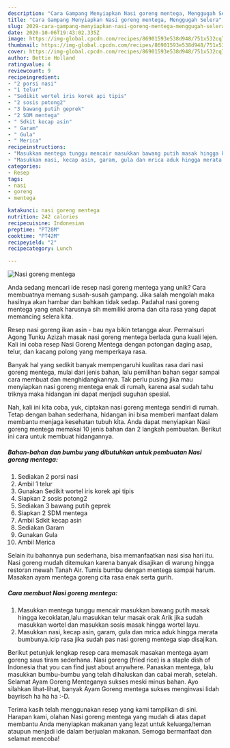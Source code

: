 ```yaml
---
description: "Cara Gampang Menyiapkan Nasi goreng mentega, Menggugah Selera"
title: "Cara Gampang Menyiapkan Nasi goreng mentega, Menggugah Selera"
slug: 2029-cara-gampang-menyiapkan-nasi-goreng-mentega-menggugah-selera
date: 2020-10-06T19:43:02.335Z
image: https://img-global.cpcdn.com/recipes/86901593e538d948/751x532cq70/nasi-goreng-mentega-foto-resep-utama.jpg
thumbnail: https://img-global.cpcdn.com/recipes/86901593e538d948/751x532cq70/nasi-goreng-mentega-foto-resep-utama.jpg
cover: https://img-global.cpcdn.com/recipes/86901593e538d948/751x532cq70/nasi-goreng-mentega-foto-resep-utama.jpg
author: Bettie Holland
ratingvalue: 4
reviewcount: 9
recipeingredient:
- "2 porsi nasi"
- "1 telur"
- "Sedikit wortel iris korek api tipis"
- "2 sosis potong2"
- "3 bawang putih geprek"
- "2 SDM mentega"
- " Sdkit kecap asin"
- " Garam"
- " Gula"
- " Merica"
recipeinstructions:
- "Masukkan mentega tunggu mencair masukkan bawang putih masak hingga kecoklatan,lalu masukkan telur masak orak Arik jika sudah masukkan wortel dan masukkan sosis masak hingga wortel layu."
- "Masukkan nasi, kecap asin, garam, gula dan mrica aduk hingga merata bumbunya.icip rasa jika sudah pas nasi goreng mentega siap disajikan."
categories:
- Resep
tags:
- nasi
- goreng
- mentega

katakunci: nasi goreng mentega 
nutrition: 242 calories
recipecuisine: Indonesian
preptime: "PT28M"
cooktime: "PT42M"
recipeyield: "2"
recipecategory: Lunch

---
```



![Nasi goreng mentega](https://img-global.cpcdn.com/recipes/86901593e538d948/751x532cq70/nasi-goreng-mentega-foto-resep-utama.jpg)

Anda sedang mencari ide resep nasi goreng mentega yang unik? Cara membuatnya memang susah-susah gampang. Jika salah mengolah maka hasilnya akan hambar dan bahkan tidak sedap. Padahal nasi goreng mentega yang enak harusnya sih memiliki aroma dan cita rasa yang dapat memancing selera kita.

Resep nasi goreng ikan asin - bau nya bikin tetangga akur. Permaisuri Agong Tunku Azizah masak nasi goreng mentega berlada guna kuali lejen. Kali ini coba resep Nasi Goreng Mentega dengan potongan daging asap, telur, dan kacang polong yang memperkaya rasa.

Banyak hal yang sedikit banyak mempengaruhi kualitas rasa dari nasi goreng mentega, mulai dari jenis bahan, lalu pemilihan bahan segar sampai cara membuat dan menghidangkannya. Tak perlu pusing jika mau menyiapkan nasi goreng mentega enak di rumah, karena asal sudah tahu triknya maka hidangan ini dapat menjadi suguhan spesial.


Nah, kali ini kita coba, yuk, ciptakan nasi goreng mentega sendiri di rumah. Tetap dengan bahan sederhana, hidangan ini bisa memberi manfaat dalam membantu menjaga kesehatan tubuh kita. Anda dapat menyiapkan Nasi goreng mentega memakai 10 jenis bahan dan 2 langkah pembuatan. Berikut ini cara untuk membuat hidangannya.

<!--inarticleads1-->

##### Bahan-bahan dan bumbu yang dibutuhkan untuk pembuatan Nasi goreng mentega:

1. Sediakan 2 porsi nasi
1. Ambil 1 telur
1. Gunakan Sedikit wortel iris korek api tipis
1. Siapkan 2 sosis potong2
1. Sediakan 3 bawang putih geprek
1. Siapkan 2 SDM mentega
1. Ambil  Sdkit kecap asin
1. Sediakan  Garam
1. Gunakan  Gula
1. Ambil  Merica


Selain itu bahannya pun sederhana, bisa memanfaatkan nasi sisa hari itu. Nasi goreng mudah ditemukan karena banyak disajikan di warung hingga restoran mewah Tanah Air. Tumis bumbu dengan mentega sampai harum. Masakan ayam mentega goreng cita rasa enak serta gurih. 

<!--inarticleads2-->

##### Cara membuat Nasi goreng mentega:

1. Masukkan mentega tunggu mencair masukkan bawang putih masak hingga kecoklatan,lalu masukkan telur masak orak Arik jika sudah masukkan wortel dan masukkan sosis masak hingga wortel layu.
1. Masukkan nasi, kecap asin, garam, gula dan mrica aduk hingga merata bumbunya.icip rasa jika sudah pas nasi goreng mentega siap disajikan.


Berikut petunjuk lengkap resep cara memasak masakan mentega ayam goreng saus tiram sederhana. Nasi goreng (fried rice) is a staple dish of Indonesia that you can find just about anywhere. Panaskan mentega, lalu masukkan bumbu-bumbu yang telah dihaluskan dan cabai merah, setelah. Selamat Ayam Goreng Menteganya sukses meski minus bahan. Ayo silahkan lihat-lihat, banyak Ayam Goreng mentega sukses menginvasi lidah bayrisch ha ha ha :-D. 

Terima kasih telah menggunakan resep yang kami tampilkan di sini. Harapan kami, olahan Nasi goreng mentega yang mudah di atas dapat membantu Anda menyiapkan makanan yang lezat untuk keluarga/teman ataupun menjadi ide dalam berjualan makanan. Semoga bermanfaat dan selamat mencoba!
